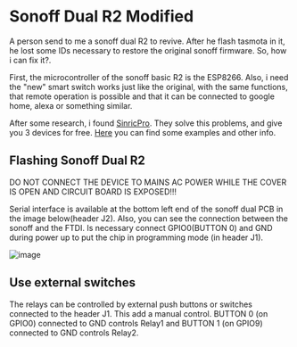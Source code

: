 # Sonoff Dual R2 Modified

A person send to me a sonoff dual R2 to revive. After he flash tasmota in it, he lost some IDs necessary to restore the original 
sonoff firmware. So, how i can fix it?. 

First, the microcontroller of the sonoff basic R2 is the ESP8266. Also, i need the "new" smart switch works just
like the original, with the same functions, that remote operation is possible and that it can be connected to google home, alexa or something similar.

After some research, i found [SinricPro](https://sinric.pro/es-index.html). They solve this problems, and give you 3 devices for free. 
[Here](https://github.com/sinricpro/esp8266-esp32-sdk) you can find some examples and other info.

## Flashing Sonoff Dual R2

DO NOT CONNECT THE DEVICE TO MAINS AC POWER WHILE THE COVER IS OPEN AND CIRCUIT BOARD IS EXPOSED!!!

Serial interface is available at the bottom left end of the sonoff dual PCB in the image below(header J2). Also, you can see the connection 
between the sonoff and the FTDI. Is necessary connect GPIO0(BUTTON 0) and GND during power up to put the chip in programming mode (in header J1).

![image](https://user-images.githubusercontent.com/101881891/220759075-04a9e3ae-8d54-416e-90d9-ca45114dfb69.png)

## Use external switches

The relays can be controlled by external push buttons or switches connected to the header J1. This add a manual control.
BUTTON 0 (on GPIO0) connected to GND controls Relay1 and BUTTON 1 (on GPIO9) connected to GND controls Relay2.
